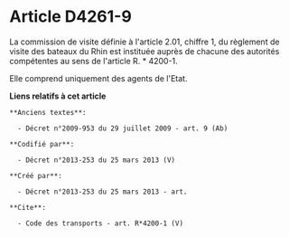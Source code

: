# Article D4261-9

La commission de visite définie à l'article 2.01, chiffre 1, du règlement de visite des bateaux du Rhin est instituée auprès
de chacune des autorités compétentes au sens de l'article R. * 4200-1. 

Elle comprend uniquement des agents de l'Etat.

**Liens relatifs à cet article**

	**Anciens textes**:

	  - Décret n°2009-953 du 29 juillet 2009 - art. 9 (Ab)

	**Codifié par**:

	  - Décret n°2013-253 du 25 mars 2013 (V)

	**Créé par**:

	  - Décret n°2013-253 du 25 mars 2013 - art.

	**Cite**:

	  - Code des transports - art. R*4200-1 (V)
